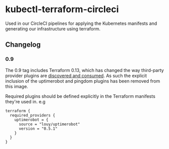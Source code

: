# kubectl-terraform-circleci
Used in our CircleCI pipelines for applying the Kubernetes manifests and generating our infrastructure using terraform.

## Changelog

### 0.9

The 0.9 tag includes Terraform 0.13, which has changed the way third-party provider plugins are [discovered and consumed](https://www.terraform.io/upgrade-guides/0-13.html#new-filesystem-layout-for-local-copies-of-providers). As such the explicit inclusion of the uptimerobot and pingdom plugins has been removed from this image.

Required plugins should be defined explicitly in the Terraform manifests they're used in. e.g

```
terraform {
  required_providers {
    uptimerobot = {
      source = "louy/uptimerobot"
      version = "0.5.1"
    }
  }
}
```
